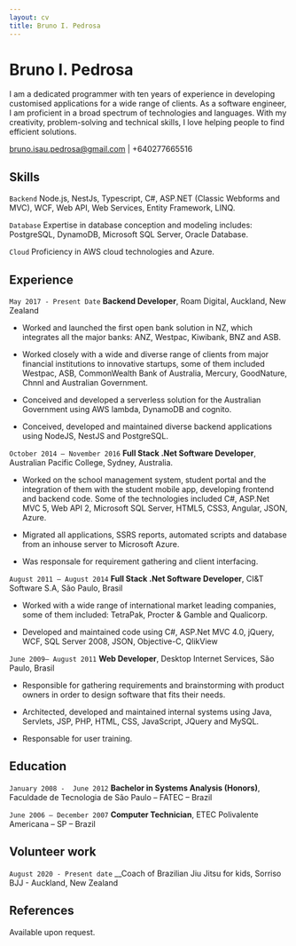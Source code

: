 ```yaml
---
layout: cv
title: Bruno I. Pedrosa 
---
```

# Bruno I. Pedrosa
I am a dedicated programmer with ten years of experience in developing customised applications for a wide range of clients. As a software engineer, I am proficient in a broad spectrum of technologies and languages. With my creativity, problem-solving and technical skills, I love helping people to find efficient solutions.

<div id="webaddress">
<a href="bruno.isau.pedrosa@gmail.com">bruno.isau.pedrosa@gmail.com</a>
| +640277665516
</div>

## Skills

`Backend`
Node.js, NestJs, Typescript, C#, ASP.NET (Classic Webforms and MVC), WCF, Web API, Web Services, Entity Framework, LINQ.

`Database`
Expertise in database conception and modeling includes: PostgreSQL, DynamoDB, Microsoft SQL Server, Oracle Database.

`Cloud`
Proficiency in AWS cloud technologies and Azure.

## Experience

`May 2017 - Present Date`
__Backend Developer__, Roam Digital, Auckland, New Zealand

- Worked and launched the first open bank solution in NZ, which integrates all the major banks: ANZ, Westpac, Kiwibank, BNZ and ASB. 

- Worked closely with a wide and diverse range of clients from major financial institutions to innovative startups, some of them included Westpac, ASB, CommonWealth Bank of Australia, Mercury, GoodNature, Chnnl and Australian Government.

- Conceived and developed a serverless solution for the Australian Government using AWS lambda, DynamoDB and cognito.

- Conceived, developed and maintained diverse backend applications using NodeJS, NestJS and PostgreSQL.

`October 2014 – November 2016`
__Full Stack .Net Software Developer__, Australian Pacific College, Sydney, Australia.

- Worked on the school management system, student portal and the integration of them with the student mobile app, developing frontend and backend code. Some of the technologies included  C#, ASP.Net MVC 5, Web API 2, Microsoft SQL Server, HTML5, CSS3, Angular, JSON, Azure. 

- Migrated all applications, SSRS reports, automated scripts and database from an inhouse server to Microsoft Azure.

- Was responsale for requirement gathering and client interfacing.


`August 2011 – August 2014`
__Full Stack .Net Software Developer__, CI&T Software S.A, São Paulo, Brasil

- Worked with a wide range of international market leading companies,  some of them included: TetraPak,  Procter & Gamble and Qualicorp.

- Developed and maintained code using C#, ASP.Net MVC 4.0, jQuery, WCF, SQL Server 2008, JSON, Objective-C, QlikView

`June 2009– August 2011`
__Web Developer__, Desktop Internet Services, São Paulo, Brasil

- Responsible for gathering requirements and brainstorming with product owners in order to design software that fits their needs.

- Architected, developed and maintained internal systems using Java, Servlets, JSP, PHP, HTML, CSS, JavaScript, JQuery and MySQL.

- Responsable for user training. 


## Education

`January 2008 -  June 2012`
__Bachelor in Systems Analysis (Honors)__, Faculdade de Tecnologia de São Paulo – FATEC – Brazil

`June 2006 – December 2007`
__Computer Technician__, ETEC Polivalente Americana – SP – Brazil


## Volunteer work

`August 2020 - Present date`
__Coach of Brazilian Jiu Jitsu for kids, Sorriso BJJ - Auckland, New Zealand

## References
Available upon request.


<!-- ### Footer

Last updated: Jun 2021 -->


